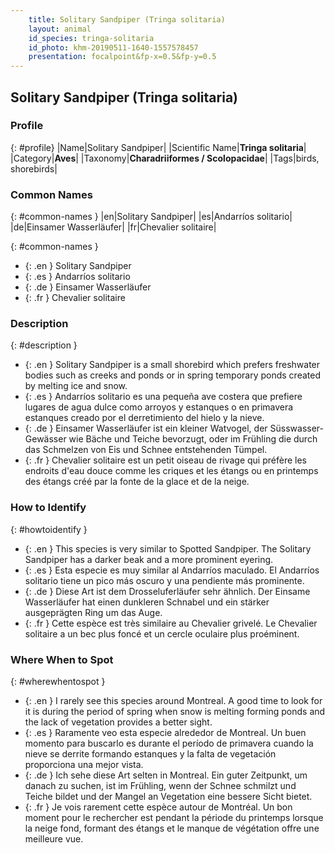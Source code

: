 ```yaml
---
    title: Solitary Sandpiper (Tringa solitaria)
    layout: animal
    id_species: tringa-solitaria
    id_photo: khm-20190511-1640-1557578457
    presentation: focalpoint&fp-x=0.5&fp-y=0.5
---
```


## Solitary Sandpiper (Tringa solitaria)


### Profile

{: #profile}
|Name|Solitary Sandpiper|
|Scientific Name|__Tringa solitaria__|
|Category|__Aves__|
|Taxonomy|__Charadriiformes / Scolopacidae__|
|Tags|birds, shorebirds|

### Common Names

{: #common-names }
|en|Solitary Sandpiper|
|es|Andarríos solitario| 
|de|Einsamer Wasserläufer| 
|fr|Chevalier solitaire|

{: #common-names }
- {: .en } Solitary Sandpiper 
- {: .es } Andarríos solitario 
- {: .de } Einsamer Wasserläufer 
- {: .fr } Chevalier solitaire 

### Description

{: #description }
- {: .en } Solitary Sandpiper is a small shorebird which prefers freshwater bodies such as creeks and ponds or in spring temporary ponds created by melting ice and snow.
- {: .es } Andarríos solitario es una pequeña ave costera que prefiere lugares de agua dulce como arroyos y estanques o en primavera estanques creado por el derretimiento del hielo y la nieve.
- {: .de } Einsamer Wasserläufer ist ein kleiner Watvogel, der Süsswasser-Gewässer wie Bäche und Teiche bevorzugt, oder im Frühling die durch das Schmelzen von Eis und Schnee entstehenden Tümpel.
- {: .fr } Chevalier solitaire est un petit oiseau de rivage qui préfère les endroits d'eau douce comme les criques et les étangs ou en printemps des étangs  créé par la fonte de la glace et de la neige.

### How to Identify

{: #howtoidentify }
- {: .en } This species is very similar to Spotted Sandpiper. The Solitary Sandpiper has a darker beak and a more prominent eyering.
- {: .es } Esta especie es muy similar al Andarríos maculado. El Andarríos solitario tiene un pico más oscuro y una pendiente más prominente.
- {: .de } Diese Art ist dem Drosseluferläufer sehr ähnlich. Der Einsame Wasserläufer hat einen dunkleren Schnabel und ein stärker ausgeprägten Ring um das Auge.
- {: .fr } Cette espèce est très similaire au Chevalier grivelé. Le Chevalier solitaire a un bec plus foncé et un cercle oculaire plus proéminent.

### Where When to Spot

{: #wherewhentospot }
- {: .en } I rarely see this species around Montreal. A good time to look for it is during the period of spring when snow is melting forming ponds and the lack of vegetation provides a better sight.
- {: .es } Raramente veo esta especie alrededor de Montreal. Un buen momento para buscarlo es durante el período de primavera cuando la nieve se derrite formando estanques y la falta de vegetación proporciona una mejor vista.
- {: .de } Ich sehe diese Art selten in Montreal. Ein guter Zeitpunkt, um danach zu suchen, ist im Frühling, wenn der Schnee schmilzt und Teiche bildet und der Mangel an Vegetation eine bessere Sicht bietet.
- {: .fr } Je vois rarement cette espèce autour de Montréal. Un bon moment pour le rechercher est pendant la période du printemps lorsque la neige fond, formant des étangs et le manque de végétation offre une meilleure vue.
